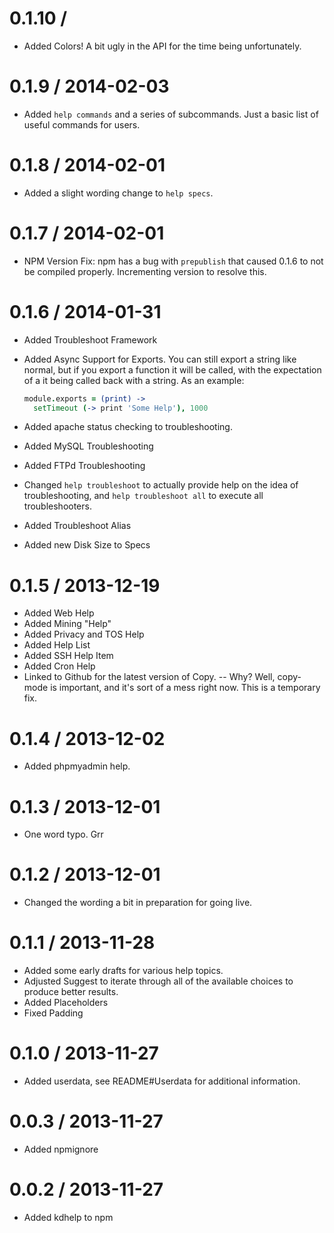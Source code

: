 # 0.1.10 /

- Added Colors! A bit ugly in the API for the time being unfortunately.

# 0.1.9 / 2014-02-03

- Added `help commands` and a series of subcommands. Just a basic list of useful
  commands for users.

# 0.1.8 / 2014-02-01

- Added a slight wording change to `help specs`.

# 0.1.7 / 2014-02-01

- NPM Version Fix:
  npm has a bug with `prepublish` that caused 0.1.6 to not be compiled properly.
  Incrementing version to resolve this.

# 0.1.6 / 2014-01-31

- Added Troubleshoot Framework
- Added Async Support for Exports. You can still export a string like normal,
  but if you export a function it will be called, with the expectation of a
  it being called back with a string. As an example:

  ```CoffeeScript
  module.exports = (print) ->
    setTimeout (-> print 'Some Help'), 1000
  ```
- Added apache status checking to troubleshooting.
- Added MySQL Troubleshooting
- Added FTPd Troubleshooting
- Changed `help troubleshoot` to actually provide help on the idea of
  troubleshooting, and `help troubleshoot all` to execute all troubleshooters.
- Added Troubleshoot Alias
- Added new Disk Size to Specs

# 0.1.5 / 2013-12-19

- Added Web Help
- Added Mining "Help"
- Added Privacy and TOS Help
- Added Help List
- Added SSH Help Item
- Added Cron Help
- Linked to Github for the latest version of Copy. -- Why? Well, copy-mode is
  important, and it's sort of a mess right now. This is a temporary fix.

# 0.1.4 / 2013-12-02

- Added phpmyadmin help.

# 0.1.3 / 2013-12-01

- One word typo. Grr

# 0.1.2 / 2013-12-01

- Changed the wording a bit in preparation for going live.

# 0.1.1 / 2013-11-28

- Added some early drafts for various help topics.
- Adjusted Suggest to iterate through all of the available choices to produce
  better results.
- Added Placeholders
- Fixed Padding

# 0.1.0 / 2013-11-27

- Added userdata, see README#Userdata for additional information.

# 0.0.3 / 2013-11-27

- Added npmignore

# 0.0.2 / 2013-11-27

- Added kdhelp to npm
